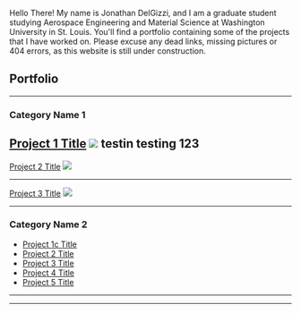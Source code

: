 Hello There! My name is Jonathan DelGizzi, and I am a graduate student studying Aerospace Engineering and Material Science at Washington University in St. Louis. You'll find a portfolio containing some of the projects that I have worked on. Please excuse any dead links, missing pictures or 404 errors, as this website is still under construction. 






## Portfolio

---

### Category Name 1 

[Project 1 Title](/sample_page)
<img src="images/dummy_thumbnail.jpg?raw=true"/>
testin testing 123
---
[Project 2 Title](/pdf/sample_presentation.pdf)
<img src="images/dummy_thumbnail.jpg?raw=true"/>

---
[Project 3 Title](http://example.com/)
<img src="images/dummy_thumbnail.jpg?raw=true"/>

---

### Category Name 2

- [Project 1c Title](http://example.com/)
- [Project 2 Title](http://example.com/)
- [Project 3 Title](http://example.com/)
- [Project 4 Title](http://example.com/)
- [Project 5 Title](http://example.com/)

---




---

<!-- Remove above link if you don't want to attibute -->
